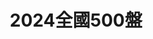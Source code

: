 ---
title: "2024全國500盤"
description: "收錄2024全台500盤，帶你發現台灣精緻美味。"
keywords:
  - 2024
  - 台灣美食
  - 美食精選
  - 500盤
custom_css: "/css/events/500dishes/dishes.css"
type: "500dishes"
layout: "dishes"
datePublished: "2025-06-15"
dateModified: "2025-06-15"

restaurants:
  - name: "晶華軒 Silks House"
    address: "台北市中山區中山北路二段39巷3號3樓"
    google_map: "https://maps.app.goo.gl/RcyyZu9cmmkmzSJH6"
    footinder: "https://footinder.com.tw/%E5%8F%B0%E5%8C%97%E5%B8%82%E4%B8%AD%E5%B1%B1%E5%8D%80/31232/"
    dishes:
      - name: "松茸竹笙燉花膠"
      - name: "生拆泥鯭粥"
      - name: "八寶冬瓜盅"
      - name: "豬腳薑醋"
      - name: "老香港咖哩蟹"
      - name: "蜜汁叉燒"
      - name: "鱈蟹西施泡飯"
      - name: "梅菜松阪肉蒸圓茄"
      - name: "龍蝦馬蹄蒸肉餅"
      - name: "油浸筍殼魚"
      - name: "生拆蟹膏麻婆豆腐"
      - name: "港式麻香蔥油餅"
  - name: "鄒記食舖"
    address: "台北市松山區復興北路313巷43號"
    google_map: "https://maps.app.goo.gl/w7pW6acHTFGeTnE9A"
    footinder: "https://footinder.com.tw/%E5%8F%B0%E5%8C%97%E5%B8%82%E6%9D%BE%E5%B1%B1%E5%8D%80/133658/"
    dishes:
      - name: "花雕黃豆醬燒元蹄"
      - name: "剁椒豬腳"
      - name: "煙燻圓鱈"
      - name: "花椒神仙雞"
      - name: "烏參燴花膠東坡肉"
      - name: "牛奶紅棗銀耳湯"
      - name: "薺菜春捲"
      - name: "麻辣牛舌"
  - name: "Restaurant A"
    address: "台北市大安區忠孝東路三段282號四樓新光三越Diamond Towers 二館4樓"
    google_map: "https://maps.app.goo.gl/crekXAb8UAhz8DxGA"
    footinder: "https://footinder.com.tw/%E5%8F%B0%E5%8C%97%E5%B8%82%E5%A4%A7%E5%AE%89%E5%8D%80/362095/"
    dishes:
      - name: "魚子醬玉米金杯"
      - name: "白的點線面"
      - name: "刺山奶油青花焗白蘆筍"
      - name: "酸模鮭魚"
      - name: "桂花海膽芙蓉盅"
      - name: "奇幻的盎格魯餐桌：英式早餐"
      - name: "白酒松露燴犢牛"
      - name: "皙澈(釋迦/萊姆蘆薈/伏特加)"
      - name: "軟木塞"
  - name: "NOBUO"
    address: "台北市中正區泰安街8號"
    google_map: "https://maps.app.goo.gl/EbNR51k4LpATs9189"
    footinder: "https://footinder.com.tw/%E5%8F%B0%E5%8C%97%E5%B8%82%E4%B8%AD%E6%AD%A3%E5%8D%80/362097/"
    dishes:
      - name: "李氏咖哩"
      - name: "蕎麥鰆魚"
      - name: "帆立貝"
      - name: "南島羊里肌/百合根/血旺"
  - name: "COAST"
    address: "台北市中山區中山北路二段39巷3號B2"
    google_map: "https://maps.app.goo.gl/KxvabBugrVPU1FRw9"
    footinder: "https://footinder.com.tw/%E5%8F%B0%E5%8C%97%E5%B8%82%E4%B8%AD%E5%B1%B1%E5%8D%80/47019/"
    dishes:
      - name: "龍蝦炒飯"
      - name: "泰式奶茶"
      - name: "海鱺/蘋果瓜/岡頌"
      - name: "海膽義大利麵"
  - name: "RAW"
    address: "台北市中山區樂群三路301號"
    google_map: "https://maps.app.goo.gl/hCHcddkjTbQKy2Ly8"
    footinder: "https://footinder.com.tw/%E5%8F%B0%E5%8C%97%E5%B8%82%E4%B8%AD%E5%B1%B1%E5%8D%80/1511/"
    dishes:
      - name: "Memory 1997/經典黑松露鴨肝暖凍"
      - name: "爆漿麻婆豆卷"
      - name: "炙燒軟絲/煙燻魚子醬/藜麥茄泥"
      - name: "漢方：鴨肝麵茶/秋栗/印加果"
  - name: "fumée"
    address: "台北市中山區中山北路二段39巷3號B3"
    google_map: "https://maps.app.goo.gl/7T5J3c4qH8j2msMD6"
    footinder: "https://footinder.com.tw/%E5%8F%B0%E5%8C%97%E5%B8%82%E4%B8%AD%E5%B1%B1%E5%8D%80/362099/"
    dishes:
      - name: "雞屁股"
      - name: "釜飯"
      - name: "雞翅"
      - name: "雞蠔"
      - name: "漬雞肉海苔捲"
  - name: "山海樓"
    address: "台北市中正區仁愛路二段94號"
    google_map: "https://maps.app.goo.gl/JuyfEg4LrBj17Ujz7"
    footinder: "https://footinder.com.tw/%e5%8f%b0%e5%8c%97%e5%b8%82%e4%b8%ad%e6%ad%a3%e5%8d%80/8005/"
    dishes:
      - name: "扁魚春捲"
      - name: "清粥小菜宴"
      - name: "山海珍寶魚"
      - name: "烏魚子炒飯"
      - name: "太平町玫瑰蝦"
  - name: "頤宮中餐廳 Le Palais"
    address: "台北市大同區承德路一段3號17樓"
    google_map: "https://maps.app.goo.gl/rdq5ecBtenHNZU1j7"
    footinder: "https://footinder.com.tw/%e5%8f%b0%e5%8c%97%e5%b8%82%e5%a4%a7%e5%90%8c%e5%8d%80/604/"
    dishes:
      - name: "米皇百合菜苗"
      - name: "紅燒乳鴿"
      - name: "春風得意腸"
      - name: "火焰片皮鴨"
      - name: "福州蔥油餅"
  - name: "Ad astra"
    address: "台北市中山區中山北路二段45巷23號"
    google_map: "https://maps.app.goo.gl/ckoSsMNEWfXxbEwRA"
    footinder: "https://footinder.com.tw/%e5%8f%b0%e5%8c%97%e5%b8%82%e4%b8%ad%e5%b1%b1%e5%8d%80/52852/"
    dishes:
      - name: "玫瑰鴨"
      - name: "海膽鬆餅"
      - name: "釜飯"
  - name: "鼎泰豐"
    address: "台北市大安區信義路二段194號"
    google_map: "https://maps.app.goo.gl/evydjphjCuaRrATS7"
    footinder: "https://footinder.com.tw/%E5%8F%B0%E5%8C%97%E5%B8%82%E5%A4%A7%E5%AE%89%E5%8D%80/31446/"
    dishes:
      - name: "元盅雞麵"
      - name: "松露小籠包"
      - name: "鮮肉粽子"
      - name: "紅油燃麵"
  - name: "海倫鮮土司施家粵菜"
    address: "台北市大安區浦城街9-4號"
    google_map: "https://maps.app.goo.gl/upKYDbHcZoHWYhZU9"
    footinder: "https://footinder.com.tw/%E5%8F%B0%E5%8C%97%E5%B8%82%E5%A4%A7%E5%AE%89%E5%8D%80/362101/"
    dishes:
      - name: "馬友鹹魚蒸肉餅"
      - name: "懷舊陳皮牛肉"
      - name: "砂鍋雲吞雞"
      - name: "水磨芝麻糊"
  - name: "盈科EIKA"
    address: "台北市大同區民樂街58號"
    google_map: "https://maps.app.goo.gl/qvcHzwEWBfE2aWkF6"
    footinder: "https://footinder.com.tw/%E5%8F%B0%E5%8C%97%E5%B8%82%E5%A4%A7%E5%90%8C%E5%8D%80/362105/"
    dishes:
      - name: "烏骨雞粥"
      - name: "脆皮乳鴿潤餅"
      - name: "季節刺身"
      - name: "椀物"
  - name: "TUTTO BELLO"
    address: "台北市中山區雙城街25巷15號1樓"
    google_map: "https://maps.app.goo.gl/qXdwx3EQkqstWGeG9"
    footinder: "https://footinder.com.tw/%E5%8F%B0%E5%8C%97%E5%B8%82%E4%B8%AD%E5%B1%B1%E5%8D%80/31289/"
    dishes:
      - name: "乾煎日本黑鮑"
      - name: "螯蝦義大利麵"
      - name: "松露蘑菇卡布奇諾"
  - name: "JL STUDIO"
    address: "台中市南屯區益豐路四段689號2樓"
    google_map: "https://maps.app.goo.gl/nk9Mg95M5nRLidjAA"
    footinder: "https://footinder.com.tw/%e5%8f%b0%e4%b8%ad%e5%b8%82%e5%8d%97%e5%b1%af%e5%8d%80/411/"
    dishes:
      - name: "透抽 | 咖哩葉 | 參峇"
      - name: "咖哩餃"
      - name: "經典語錄：和牛/開心果/鳳梨/香茅"
      - name: "市場鮮魚 | 竹筍 | 茉莉香米"
  - name: "TIPSY Sparrow"
    address: "台北市信義區松仁路38號遠東百貨鼎泰豐對面"
    google_map: "https://maps.app.goo.gl/zg7UATFJBHzPApa49"
    footinder: "https://footinder.com.tw/%E5%8F%B0%E5%8C%97%E5%B8%82%E4%BF%A1%E7%BE%A9%E5%8D%80/362103/"
    dishes:
      - name: "炸全雞，鴨油薯條，鄉村肉汁"
      - name: "炭烤青甘魚下巴，參巴醬，四季豆"
  - name: "EMBERS"
    address: "台北市大安區仁愛路四段122巷24號"
    google_map: "https://maps.app.goo.gl/BDrqN9jA3JANWghY6"
    footinder: "https://footinder.com.tw/%E5%8F%B0%E5%8C%97%E5%B8%82%E5%A4%A7%E5%AE%89%E5%8D%80/8741/"
    dishes:
      - name: "香鍋飯"
      - name: "ta'nas"
      - name: "麭薯薯"
      - name: "SEAESE CAKE"
  - name: "三六食府"
    address: "台北市大安區師大路92巷13號"
    google_map: "https://maps.app.goo.gl/ugsFgGTdWaN53mbb8"
    footinder: "https://footinder.com.tw/%E5%8F%B0%E5%8C%97%E5%B8%82%E5%A4%A7%E5%AE%89%E5%8D%80/7857/"
    dishes:
      - name: "花膠火瞳砂鍋燉土雞"
      - name: "芝麻脆鱔"
      - name: "香酥芋泥鴨"
  - name: "牡丹．極上 天ぷら"
    address: "台北市大安區四維路52巷17號"
    google_map: "https://maps.app.goo.gl/oDQU8Z7ek8MxHWhE7"
    footinder: "https://footinder.com.tw/%E5%8F%B0%E5%8C%97%E5%B8%82%E5%A4%A7%E5%AE%89%E5%8D%80/105329/"
    dishes:
      - name: "魚翅Tempura"
      - name: "頂級本枯節/兵庫牡蠣椀盛"
      - name: "《牡丹食事》海老 海鮮針天丼"
      - name: "紫蘇包海膽"
  - name: "牛肆"
    address: "台北市中山區吉林路422號"
    google_map: "https://maps.app.goo.gl/NuEGDtwpxNo7xeqr8"
    footinder: "https://footinder.com.tw/%e5%8f%b0%e5%8c%97%e5%b8%82%e4%b8%ad%e5%b1%b1%e5%8d%80/47043/"
    dishes:
      - name: "上選溫體牛肉"
      - name: "牛肉爐"
      - name: "雜炊"
  - name: "金蓬萊遵古台菜"
    address: "台北市士林區天母東路101號"
    google_map: "https://maps.app.goo.gl/ufhpfWnX9qeaUw9PA"
    footinder: "https://footinder.com.tw/%e5%8f%b0%e5%8c%97%e5%b8%82%e5%a3%ab%e6%9e%97%e5%8d%80/7910/"
    dishes:
      - name: "蔥燒煨蔘海膽麵"
      - name: "蓬萊排骨酥"
  - name: "秀蘭小館"
    address: "台北市大安區信義路二段198巷5-5號"
    google_map: "https://maps.app.goo.gl/gnNZDUWcKoG3pRCt6"
    footinder: "https://footinder.com.tw/%e5%8f%b0%e5%8c%97%e5%b8%82%e5%a4%a7%e5%ae%89%e5%8d%80/35536/"
    dishes:
      - name: "文武筍雞湯"
      - name: "白菜獅子頭"
      - name: "葱㸆鯽魚"
  - name: "Adachi足立壽司"
    address: "台北市信義區莊敬路239巷12號"
    google_map: "https://maps.app.goo.gl/5zp3MoMsGV7c77Rp8"
    footinder: "https://footinder.com.tw/%E5%8F%B0%E5%8C%97%E5%B8%82%E4%BF%A1%E7%BE%A9%E5%8D%80/110724/"
    dishes:
      - name: "碳烤鰻魚"
      - name: "竹筴魚壽司"
      - name: "鮟鱇魚肝"
  - name: "Ashin阿鑫小料理"
    address: "台北市松山區民權東路三段160巷19弄36號"
    google_map: "https://maps.app.goo.gl/WATLuFo1jufKWuCD8"
    footinder: "https://footinder.com.tw/%e5%8f%b0%e5%8c%97%e5%b8%82%e6%9d%be%e5%b1%b1%e5%8d%80/168883/"
    dishes:
      - name: "鰻魚飯"
      - name: "上野雞肝"
      - name: "水果玉米"
  - name: "La Vie by Thomas Bühner"
    address: "台北市中山區樂群三路200號1樓"
    google_map: "https://maps.app.goo.gl/geFrEGcUpknygmzYA"
    footinder: "https://footinder.com.tw/%E5%8F%B0%E5%8C%97%E5%B8%82%E4%B8%AD%E5%B1%B1%E5%8D%80/176129/"
    dishes:
      - name: "熟成鴨 覆盆子 長胡椒"
      - name: "馬賽魚湯 干貝 海膽"
      - name: "乳酪鹹泡芙"
  - name: "Curious Table(永久歇業)"
    address: "台北市中山北路二段39巷3號Regent Galleria B2"
    google_map: "https://maps.app.goo.gl/UazsyfRFHP5nEYkf8"
    footinder: "https://footinder.com.tw/%e5%8f%b0%e5%8c%97%e5%b8%82%e4%b8%ad%e5%b1%b1%e5%8d%80/52556/"
    dishes:
      - name: "阿拉伯的勞倫斯"
      - name: "威靈頓"
      - name: "月球旅行記"
  - name: "Solo Pasta"
    address: "台北市大安區安和路一段29-1號"
    google_map: "https://maps.app.goo.gl/76gNRKNC3L82JdFt6"
    footinder: "https://footinder.com.tw/%E5%8F%B0%E5%8C%97%E5%B8%82/8766/"
    dishes:
      - name: "後花園義大利麵"
      - name: "西班牙鐵鍋海鮮飯"
  - name: "富錦樹台菜香檳"
    address: "台北市松山區敦化北路199巷17號1樓"
    google_map: "https://maps.app.goo.gl/M4DZnfyXXNdF1UTY9"
    footinder: "https://footinder.com.tw/%E5%8F%B0%E5%8C%97%E5%B8%82%E6%9D%BE%E5%B1%B1%E5%8D%80/251/"
    dishes:
      - name: "油淋蟹黃麻婆豆腐"
      - name: "剝皮辣椒滑蛋"
  - name: "華西街台南擔仔麵海鮮餐廳"
    address: "台北市萬華區青山里華西街31-1號"
    google_map: "https://maps.app.goo.gl/hLaN5dbM56hzFV36A"
    footinder: "https://footinder.com.tw/%E5%8F%B0%E5%8C%97%E5%B8%82%E8%90%AC%E8%8F%AF%E5%8D%80/5587/"
    dishes:
      - name: "清蒸紅魚"
      - name: "香酥鮮蝦卷"
      - name: "法式焗明蝦"
  - name: "貓下去敦北俱樂部"
    address: "台北市松山區敦化北路218號"
    google_map: "https://maps.app.goo.gl/PWqVCnArLbKX7ofm8"
    footinder: "https://footinder.com.tw/%E5%8F%B0%E5%8C%97%E5%B8%82%E6%9D%BE%E5%B1%B1%E5%8D%80/8611/"
    dishes:
      - name: "鹹水雞沙拉"
      - name: "紅燒牛筋乾拌麵"
      - name: "冠軍薯條"
  - name: "明福台菜"
    address: "台北市中山區中山北路二段137巷18-1號"
    google_map: "https://maps.app.goo.gl/QyMYUT9nqXdwE6KH8"
    footinder: "https://footinder.com.tw/%E5%8F%B0%E5%8C%97%E5%B8%82%E4%B8%AD%E5%B1%B1%E5%8D%80/31277/"
    dishes:
      - name: "清燉牛肉羹"
      - name: "粉嫩豬肝"
  - name: "朧粵"
    address: "台北市中山區樂群三路303號2樓"
    google_map: "https://maps.app.goo.gl/HhMpAuqEXUrsDkqz9"
    footinder: "https://footinder.com.tw/%E5%8F%B0%E5%8C%97%E5%B8%82%E4%B8%AD%E5%B1%B1%E5%8D%80/8935/"
    dishes:
      - name: "清湯燉象拔蚌"
      - name: "冰燒三層肉"
      - name: "蒜香生爆芥蘭"    
  - name: "天香樓"
    address: "台北市中山區民權東路二段41號B1"
    google_map: "https://maps.app.goo.gl/7s39NQC9oKE45Dij8"
    footinder: "https://footinder.com.tw/%E5%8F%B0%E5%8C%97%E5%B8%82%E4%B8%AD%E5%B1%B1%E5%8D%80/13051/"
    dishes:
      - name: "龍井蝦仁"
      - name: "天香東坡佐三御品"    
  - name: "驥園川菜餐廳"
    address: "台北市大安區敦化南路1段324號B1"
    google_map: "https://maps.app.goo.gl/wGUGyETnmYnEWYwd8"
    footinder: "https://footinder.com.tw/%E5%8F%B0%E5%8C%97%E5%B8%82%E5%A4%A7%E5%AE%89%E5%8D%80/32970/"
    dishes:
      - name: "砂鍋土雞湯"
  - name: "橘色涮涮屋"
    address: "台北市大安區大安路一段135號B1"
    google_map: "https://maps.app.goo.gl/fQq38hBWrPXavLth8"
    footinder: "https://footinder.com.tw/%E5%8F%B0%E5%8C%97%E5%B8%82%E5%A4%A7%E5%AE%89%E5%8D%80/32704/"
    dishes:
      - name: "芝麻拌麵"
      - name: "烏骨雞"
      - name: "雜炊"
  - name: "上膳若川"
    address: "台北市大安區濟南路三段59-1號一樓"
    google_map: "https://maps.app.goo.gl/QKQV1qp7MF8g6HjP7"
    footinder: "https://footinder.com.tw/%E5%8F%B0%E5%8C%97%E5%B8%82%E5%A4%A7%E5%AE%89%E5%8D%80/133637/"
    dishes:
      - name: "鹽焗雞"
      - name: "黃金皮蛋"
      - name: "藤香酸湯肥牛魚"
  - name: "葉公館滬菜"
    address: "台北市大安區安和路二段118號"
    google_map: "https://maps.app.goo.gl/ZJNXD8mSoFZAZGEu5"
    footinder: "https://footinder.com.tw/%E5%8F%B0%E5%8C%97%E5%B8%82%E5%A4%A7%E5%AE%89%E5%8D%80/36433/"
    dishes:
      - name: "葉公館蟹粉豆腐"
      - name: "上海紅燒肉"
  - name: "元味料理"
    address: "台北市大同區華陰街227巷2號"
    google_map: "https://maps.app.goo.gl/A8eoDHveYgshKE717"
    footinder: "https://footinder.com.tw/%E5%8F%B0%E5%8C%97%E5%B8%82%E5%A4%A7%E5%90%8C%E5%8D%80/7646/"
    dishes:
      - name: "古早味麻油雞"
      - name: "番茄炒飯"
      - name: "元味炒飯"
  - name: "貳零捌公館"
    address: "台北市信義區松仁路208號"
    google_map: "https://maps.app.goo.gl/dFBBggwnh3FKzPFQ9"
    footinder: "https://footinder.com.tw/%e5%8f%b0%e5%8c%97%e5%b8%82%e4%bf%a1%e7%be%a9%e5%8d%80/362114/"
    dishes:
      - name: "仙鶴神針"
      - name: "極品圍村盆菜"
      - name: "脆皮黑棕鵝"
  - name: "earnestos"
    address: "台北市大安區瑞安街208巷5號"
    google_map: "https://maps.app.goo.gl/BycsdSrifbumZoEr7"
    footinder: "https://footinder.com.tw/%e5%8f%b0%e5%8c%97%e5%b8%82%e5%a4%a7%e5%ae%89%e5%8d%80/362116/"
    dishes:
      - name: "經典娘惹糕"
      - name: "富山灣螢烏賊"
      - name: "草仔粿/巴拉醬"
  - name: "inari Izakaya 現代居酒屋"
    address: "台北市信義區松壽路9號6樓"
    google_map: "https://maps.app.goo.gl/oRYhNgGCZ7LDFCCh9"
    footinder: "https://footinder.com.tw/%e5%8f%b0%e5%8c%97%e5%b8%82%e4%bf%a1%e7%be%a9%e5%8d%80/362118/"
    dishes:
      - name: "海膽烏龍麵"
      - name: "油封鱒魚茶泡飯"
      - name: "烏魚子蕎麥麵"
  - name: "T+T"
    address: "台北市松山區敦化北路165巷11號"
    google_map: "https://maps.app.goo.gl/6oB55JhYPXfsXX7a6"
    footinder: "https://footinder.com.tw/%E5%8F%B0%E5%8C%97%E5%B8%82%E6%9D%BE%E5%B1%B1%E5%8D%80/8794/"
    dishes:
      - name: "生蠔 | 麵線 | 蒜泥"
      - name: "松露 | 鴨腿 | 車輪餅"
  - name: "Wild Donkey 野驢小餐館"
    address: "台北市大安區忠孝東路四段216巷33弄5號"
    google_map: "https://maps.app.goo.gl/x6RT7re7sQajWu8R9"
    footinder: "https://footinder.com.tw/%E5%8F%B0%E5%8C%97%E5%B8%82%E5%A4%A7%E5%AE%89%E5%8D%80/13159/"
    dishes:
      - name: "野生龍蝦雨櫻桃番茄起司疙瘩"
      - name: "伏特加番茄奶油水管麵與章魚"
      - name: "蒸海蛤與透抽和黃瓜濃湯"
  - name: "台北寒舍艾美 寒舍食譜"
    address: "台北市信義區松仁路38號2樓"
    google_map: "https://maps.app.goo.gl/JQBae3swo4nkLsJU6"
    footinder: "https://footinder.com.tw/%E5%8F%B0%E5%8C%97%E5%B8%82%E4%BF%A1%E7%BE%A9%E5%8D%80/138/"
    dishes:
      - name: "花膠雞粥"
      - name: "脆皮先知鴨"
  - name: "伍佰雞屋"
    address: "台北市大安區仁愛路四段375號"
    google_map: "https://maps.app.goo.gl/KigYvnjoMCcbheRZ6"
    footinder: "https://footinder.com.tw/%E5%8F%B0%E5%8C%97%E5%B8%82%E5%A4%A7%E5%AE%89%E5%8D%80/33217/"
    dishes:
      - name: "白切雞"
      - name: "白切雞、松阪肉雙拼"
  - name: "雅閣"
    address: "台北市松山區敦化北路158號"
    google_map: "https://maps.app.goo.gl/jjqFTTTLoUfN5Ubi7"
    footinder: "https://footinder.com.tw/%E5%8F%B0%E5%8C%97%E5%B8%82%E6%9D%BE%E5%B1%B1%E5%8D%80/13143/"
    dishes:
      - name: "金魚帶子餃、黑松露蟹肉蘿蔔絲酥、鮑魚鹹水餃"
      - name: "澎湖龍蝦鼓汁蒸"
  - name: "斑泊餐廳"
    address: "台北市中山區樂群二路265巷38號"
    google_map: "https://maps.app.goo.gl/PS7J6uornGR3usmz8"
    footinder: "https://footinder.com.tw/%E5%8F%B0%E5%8C%97%E5%B8%82%E4%B8%AD%E5%B1%B1%E5%8D%80/43675/"
    dishes:
      - name: "聚"
      - name: "鵝肝慕斯"
  - name: "捌伍添第85TD"
    address: "台北市信義區信義路五段7號85樓"
    google_map: "https://maps.app.goo.gl/rkmGsuzE6usX3XzE8"
    footinder: "https://footinder.com.tw/%E5%8F%B0%E5%8C%97%E5%B8%82%E4%BF%A1%E7%BE%A9%E5%8D%80/9091/"
    dishes:
      - name: "海膽脆戈渣"
      - name: "雞油蔥香紅海斑柳"
  - name: "好嶼 HOSU"
    address: "台北市大安區仁愛路四段300巷20弄17號"
    google_map: "https://maps.app.goo.gl/5E3eQedNQyxSg3g26"
    footinder: "https://footinder.com.tw/%E5%8F%B0%E5%8C%97%E5%B8%82%E5%A4%A7%E5%AE%89%E5%8D%80/176070/"
    dishes:
      - name: "馬祖蠔/紅甜椒/稻草"
      - name: "雲林鵝/黑蒜/雲吞"
  - name: "雞家莊本店"
    address: "台北市中山區長春路55號"
    google_map: "https://maps.app.goo.gl/xpVTT7kSXZ6U8cKF9"
    footinder: "https://footinder.com.tw/%e5%8f%b0%e5%8c%97%e5%b8%82%e4%b8%ad%e5%b1%b1%e5%8d%80/31241/"
    dishes:
      - name: "三杯雞"
      - name: "三味雞"    
  - name: "元紀．台灣菜"
    address: "台中市西屯區安和東路5號"
    google_map: "https://maps.app.goo.gl/KoXqNq9PGGYY3sLG7"
    footinder: "https://footinder.com.tw/%e5%8f%b0%e4%b8%ad%e5%b8%82%e8%a5%bf%e5%b1%af%e5%8d%80/362120/"
    dishes:
      - name: "西瓜綿虱目魚湯"
      - name: "北港麻油薑羊腩"
  - name: "昭和食堂"
    address: "台北市大安區仁愛路四段48巷30號"
    google_map: "https://maps.app.goo.gl/vi4FdkonRW972EgD7"
    footinder: "https://footinder.com.tw/%E5%8F%B0%E5%8C%97%E5%B8%82%E5%A4%A7%E5%AE%89%E5%8D%80/36311/"
    dishes:
      - name: "玉子燒搭蒲燒鰻魚"
      - name: "臭豆腐煎餃"
  - name: "九記港式海鮮餐廳"
    address: "台北市中山區長春路104號"
    google_map: "https://maps.app.goo.gl/Q3TNGyHd9GHkPA2D9"
    footinder: "https://footinder.com.tw/%E5%8F%B0%E5%8C%97%E5%B8%82%E4%B8%AD%E5%B1%B1%E5%8D%80/8269/"
    dishes:
      - name: "冬瓜盅"
      - name: "鼓椒炒生腸"
  - name: "Birdy Yakitori 燒鳥狂想曲"
    address: "台北市中山區樂群三路303號2F"
    google_map: "https://maps.app.goo.gl/5zSFtDbZ6PPX2Rzz8"
    footinder: "https://footinder.com.tw/%E5%8F%B0%E5%8C%97%E5%B8%82%E4%B8%AD%E5%B1%B1%E5%8D%80/42538/"
    dishes:
      - name: "鹽烤阿基里斯腱"
      - name: "醬煮雞肝/紅酒李子醬/花生焦糖醬/杏仁果"     
  - name: "明壽司"
    address: "台北市中山區雙城街25巷6之3號"
    google_map: "https://maps.app.goo.gl/xXqyu7pzHrktN7xK8"
    footinder: "https://footinder.com.tw/%E5%8F%B0%E5%8C%97%E5%B8%82%E4%B8%AD%E5%B1%B1%E5%8D%80/31291/"
    dishes:
      - name: "蒲燒鰻魚手卷"
      - name: "明蝦"     
  - name: "渡邊日本料理"
    address: "台北市大安區忠孝東路四段216巷27弄10號"
    google_map: "https://maps.app.goo.gl/er8KxSwXRWaEA2Hn8"
    footinder: "https://footinder.com.tw/%e5%8f%b0%e5%8c%97%e5%b8%82%e5%a4%a7%e5%ae%89%e5%8d%80/105052/"
    dishes:
      - name: "炸和牛菲力味噌三明治"
      - name: "烤白鰻"     
  - name: "台北萬豪酒店 宴客樓中餐廳"
    address: "台北市中山區樂群二路199號三樓"
    google_map: "https://maps.app.goo.gl/GM3cgbjFbHit65bH6"
    footinder: "https://footinder.com.tw/%e5%8f%b0%e5%8c%97%e5%b8%82%e4%b8%ad%e5%b1%b1%e5%8d%80/8805/"
    dishes:
      - name: "鮑魚福州炒飯"
      - name: "椒麻松花皮蛋麵"     
  - name: "涼州游嚴行 D-Place"
    address: "台北市大同區涼州街72巷2-1號"
    google_map: "https://maps.app.goo.gl/8J64RLNgD47S4YN1A"
    footinder: "https://footinder.com.tw/%e5%8f%b0%e5%8c%97%e5%b8%82/34877/"
    dishes:
      - name: "白蘆筍凍/糟滷鮑魚與豬肚/白蘆筍慕絲/甜豆仁與花椒青蔥油"
      - name: "炭烤肝醬鮑魚"
  - name: "吉甘槑喆"
    address: "台北市中山區中山北路二段11巷7-2號"
    google_map: "https://maps.app.goo.gl/cG5nNamC7RM6K5oR9"
    footinder: "https://footinder.com.tw/%e5%8f%b0%e5%8c%97%e5%b8%82%e4%b8%ad%e5%b1%b1%e5%8d%80/362122/"
    dishes:
      - name: "慢燉雞湯蘿蔔"
      - name: "煎烤現流小卷/煙燻香草醬汁/優格茄子泥"
  - name: "吉兆割烹壽司KITCHO"
    address: "台北市大安區忠孝東路四段181巷48號1樓"
    google_map: "https://maps.app.goo.gl/iVWj6Zt7emCz7MmbA"
    footinder: "https://footinder.com.tw/%e5%8f%b0%e5%8c%97%e5%b8%82%e5%a4%a7%e5%ae%89%e5%8d%80/36465/"
    dishes:
      - name: "烤鰻魚"
      - name: "松露白子蒸蛋"
  - name: "欣葉台菜創始店"
    address: "台北市中山區雙城街34之1號"
    google_map: "https://maps.app.goo.gl/bBtfQV3DJY1DwtBh9"
    footinder: "https://footinder.com.tw/%E5%8F%B0%E5%8C%97%E5%B8%82%E4%B8%AD%E5%B1%B1%E5%8D%80/7773/"
    dishes:
      - name: "手工菜丸湯"
      - name: "麻油腰花"
  - name: "小小樹食"
    address: "台北市大安區大安路一段116巷17號"
    google_map: "https://maps.app.goo.gl/MKCwZjMry6STeR6g9"
    footinder: "https://footinder.com.tw/%E5%8F%B0%E5%8C%97%E5%B8%82%E5%A4%A7%E5%AE%89%E5%8D%80/47870/"
    dishes:
      - name: "小樹酪梨蔬菜佛陀碗"
      - name: "紅油皮蛋豆腐餃"
  - name: "喜相逢麵館"
    address: "台北市內湖區東湖路106巷7弄3號"
    google_map: "https://maps.app.goo.gl/kMmuPQzaZQ31yoKL9"
    footinder: "https://footinder.com.tw/%E5%8F%B0%E5%8C%97%E5%B8%82%E5%85%A7%E6%B9%96%E5%8D%80/9863/"
    dishes:
      - name: "魚汁滑蛋"
  - name: "鮨二七"
    address: "台北市大安區安和路二段167號1樓"
    google_map: "https://maps.app.goo.gl/emYgipnArUuaBcxs6"
    footinder: "https://footinder.com.tw/%e5%8f%b0%e5%8c%97%e5%b8%82%e5%a4%a7%e5%ae%89%e5%8d%80/36432/"
    dishes:
      - name: "北京鰻魚手卷"
      - name: "金目鯛"
  - name: "成海壽司 narumi sushi"
    address: "台北市大安區仁愛路四段300巷29號1樓"
    google_map: "https://maps.app.goo.gl/s4qWkS9F7jwi4RDS6"
    footinder: "https://footinder.com.tw/%E5%8F%B0%E5%8C%97%E5%B8%82%E5%A4%A7%E5%AE%89%E5%8D%80/110871/"
    dishes:
      - name: "台式炒米粉"
      - name: "烏魚子"    
  - name: "雙月食品社"
    address: "台北市大安區和平東路二段52號"
    google_map: "https://maps.app.goo.gl/FoNMYhmEUsdqbtLZ8"
    footinder: "https://footinder.com.tw/%E5%8F%B0%E5%8C%97%E5%B8%82%E5%A4%A7%E5%AE%89%E5%8D%80/32035/"
    dishes:
      - name: "蛤蝌燉雞湯"
      - name: "阿甘剝皮辣椒燉雞腿湯"
  - name: "十里。尋"
    address: "台北市松山區富錦街446號"
    google_map: "https://maps.app.goo.gl/P5eUtNFEzrtMbA5s5"
    footinder: "https://footinder.com.tw/%E5%8F%B0%E5%8C%97%E5%B8%82%E6%9D%BE%E5%B1%B1%E5%8D%80/362124/"
    dishes:
      - name: "南非26頭吉品鮑"
  - name: "酉志"
    address: "台北市大安區愛國東路99號1樓"
    google_map: "https://maps.app.goo.gl/L8MQgVdEp4ruNQPBA"
    footinder: "https://footinder.com.tw/%e5%8f%b0%e5%8c%97%e5%b8%82%e5%a4%a7%e5%ae%89%e5%8d%80/52921/"
    dishes:
      - name: "剝皮辣椒炸雞翅"
      - name: "雞肉串沾生蛋"
  - name: "彧割烹"
    address: "台北市松山區三民路9-1號"
    google_map: "https://maps.app.goo.gl/g3MNvNsAnwYXJKbd8"
    footinder: "https://footinder.com.tw/%E5%8F%B0%E5%8C%97%E5%B8%82%E6%9D%BE%E5%B1%B1%E5%8D%80/9076/"
    dishes:
      - name: "鰻魚釜飯"
  - name: "鮨香"
    address: "台北市中山區林森北路485巷10號1樓"
    google_map: "https://maps.app.goo.gl/5s3ya9spiKFv6E799"
    footinder: "https://footinder.com.tw/%E5%8F%B0%E5%8C%97%E5%B8%82%E4%B8%AD%E5%B1%B1%E5%8D%80/362126/"
    dishes:
      - name: "海苔鰻魚"
      - name: "龍蝦蛋汁"
  - name: "鮨天本 Amamoto"
    address: "台北市大安區仁愛路四段371號"
    google_map: "https://maps.app.goo.gl/hk5D1Ek4gYKsFXt67"
    footinder: "https://footinder.com.tw/%E5%8F%B0%E5%8C%97%E5%B8%82%E5%A4%A7%E5%AE%89%E5%8D%80/105061/"
    dishes:
      - name: "鮟鱇魚肝最中餅"
  - name: "飛花落院"
    address: "台中市新社區中興嶺街一段111號"
    google_map: "https://maps.app.goo.gl/ewBeFDS5eq3NURGv7"
    footinder: "https://footinder.com.tw/%e5%8f%b0%e4%b8%ad%e5%b8%82%e6%96%b0%e7%a4%be%e5%8d%80/410/"
    dishes:
      - name: "青柚甜蝦燉大根"
      - name: "淺草甘露車海老"
  - name: "鳥苑"
    address: "台中市西區忠明南路48號"
    google_map: "https://maps.app.goo.gl/T26d6GK26xq3qJNE6"
    footinder: "https://footinder.com.tw/%E5%8F%B0%E4%B8%AD%E5%B8%82/131433/"
    dishes:
      - name: "鳳翅鑲干貝麻辣醤"
      - name: "柚香雞肉丸"
  - name: "霧都老火鍋"
    address: "台中市南屯區大墩路28號"
    google_map: "https://maps.app.goo.gl/cuBjpuCZFe5u6BJC9"
    footinder: "https://footinder.com.tw/%E5%8F%B0%E4%B8%AD%E5%B8%82%E5%8D%97%E5%B1%AF%E5%8D%80/103129/"
    dishes:
      - name: "麻辣火鍋"
  - name: "海天下海產餐廳"
    address: "高雄市新興區林森二路188號"
    google_map: "https://maps.app.goo.gl/ULanB9xjikcwfoj17"
    footinder: "https://footinder.com.tw/%E9%AB%98%E9%9B%84%E5%B8%82%E6%96%B0%E8%88%88%E5%8D%80/11708/"
    dishes:
      - name: "炒野生紫菜"
      - name: "海膽山藥"
  - name: "遺忘的故鄉月廬食堂"
    address: "花蓮縣鳳林鎮鳳鳴一路71號"
    google_map: "https://maps.app.goo.gl/3m8QfCK9weCCvXSq6"
    footinder: "https://footinder.com.tw/%E8%8A%B1%E8%93%AE%E7%B8%A3%E9%B3%B3%E6%9E%97%E9%8E%AE/14171/"
    dishes:
      - name: "梅子烤雞"
  - name: "de nuit"
    address: "台北市大安區信義路四段175號"
    google_map: "https://maps.app.goo.gl/Ya54yVc8JkWpqMnJ8"
    footinder: "https://footinder.com.tw/%E5%8F%B0%E5%8C%97%E5%B8%82%E5%A4%A7%E5%AE%89%E5%8D%80/153101/"
    dishes:
      - name: "市場鮮魚丨魚子醬丨淡菜"
      - name: "市場鮮魚丨海苔丨山椒"
  - name: "Divino TAipei"
    address: "台北市大安區安和路二段71巷15號"
    google_map: "https://maps.app.goo.gl/CLmouZAxttfTHeXbA"
    footinder: "https://footinder.com.tw/%E5%8F%B0%E5%8C%97%E5%B8%82%E5%A4%A7%E5%AE%89%E5%8D%80/47916/"
    dishes:
      - name: "Carbonara"
      - name: "帶骨小羔羊排"
  - name: "gubami Social"
    address: "台北市信義區松壽路9號6樓"
    google_map: "https://maps.app.goo.gl/8vemw5RiefZa2FjX9"
    footinder: "https://footinder.com.tw/%E5%8F%B0%E5%8C%97%E5%B8%82%E4%BF%A1%E7%BE%A9%E5%8D%80/168891/"
    dishes:
      - name: "烏梅慢慢烤豬肋排"
      - name: "酥燒鰻"
  - name: "Impromptu by Paul Lee"
    address: "台北市中山區中山北路二段39巷3號B1"
    google_map: "https://maps.app.goo.gl/KzbjU6DDMxacNCKE6"
    footinder: "https://footinder.com.tw/%E5%8F%B0%E5%8C%97%E5%B8%82%E4%B8%AD%E5%B1%B1%E5%8D%80/46994/"
    dishes:
      - name: "龍蝦拌麵"
      - name: "烤胭脂蝦"
  - name: "M&CO"
    address: "台北市松山區民生東路三段127巷6號1樓"
    google_map: "https://maps.app.goo.gl/K5ZbXAtKZQ1MWPVu5"
    footinder: "https://footinder.com.tw/%E5%8F%B0%E5%8C%97%E5%B8%82%E6%9D%BE%E5%B1%B1%E5%8D%80/47863/"
    dishes:
      - name: "神隱咖哩"
      - name: "Chawnmushi with ice cream茶碗蒸"
  - name: "Marc L³"
    address: "高雄市前金區仁義街231號"
    google_map: "https://maps.app.goo.gl/cUKQNxUizNdCKf3i7"
    footinder: "https://footinder.com.tw/%E9%AB%98%E9%9B%84%E5%B8%82%E5%89%8D%E9%87%91%E5%8D%80/155022/"
    dishes:
      - name: "土魠/紅椒/蛤蜊"
      - name: "白鯷魚麵包"
  - name: "nabo ulv"
    address: "台北市大安區敦化南路一段160巷18號"
    google_map: "https://maps.app.goo.gl/PrDH2vAcV7WitEFC8"
    footinder: "https://footinder.com.tw/%E5%8F%B0%E5%8C%97%E5%B8%82%E5%A4%A7%E5%AE%89%E5%8D%80/362128/"
    dishes:
      - name: "烤鴨，煙燻麵疙瘩，西梅李醬"
      - name: "蒜頭辣椒麵"
  - name: "Ochre Grill & Bar"
    address: "台北市大安區光復南路240巷3號"
    google_map: "https://maps.app.goo.gl/jCxxXwJ72Mu9d7it5"
    footinder: "https://footinder.com.tw/%E5%8F%B0%E5%8C%97%E5%B8%82%E5%A4%A7%E5%AE%89%E5%8D%80/362130/"
    dishes:
      - name: "炭烤小卷"
  - name: "RÒU X James Sharman"
    address: "台北市樂群二路199號10萬豪酒店中城廣場一樓"
    google_map: "https://maps.app.goo.gl/5Nqrz56ujoCWYFi98"
    footinder: "https://footinder.com.tw/%E5%8F%B0%E5%8C%97%E5%B8%82%E4%B8%AD%E5%B1%B1%E5%8D%80/362132/"
    dishes:
      - name: "布拉塔起司沙拉"
      - name: "麥年比目魚排"
  - name: "Ukai-tei Kaohsiung"
    address: "高雄市前鎮區中山二路199號3樓"
    google_map: "https://maps.app.goo.gl/aptTf3VLPcRXgtbz8"
    footinder: "https://footinder.com.tw/%E9%AB%98%E9%9B%84%E5%B8%82%E5%89%8D%E9%8E%AE%E5%8D%80/168893/"
    dishes:
      - name: "昆布鹽焗鮑魚"
      - name: "鹽蒸白蘆筍"  
  - name: "夜上海 Ye Shanghai (Taipei)"
    address: "台北市信義區松高路19號新光三越5樓"
    google_map: "https://maps.app.goo.gl/WiR37A5CQ3nNWNgt7"
    footinder: "https://footinder.com.tw/%E5%8F%B0%E5%8C%97%E5%B8%82%E4%BF%A1%E7%BE%A9%E5%8D%80/148550/"
    dishes:
      - name: "蟹粉釀蟹蓋"
      - name: "椒鹽小黃魚"
  - name: "大來小館"
    address: "台北市大安區金華街140號"
    google_map: "https://maps.app.goo.gl/bgkLoHrRyBe6NisS9"
    footinder: "https://footinder.com.tw/%E5%8F%B0%E5%8C%97%E5%B8%82%E5%A4%A7%E5%AE%89%E5%8D%80/8012/"
    dishes:
      - name: "龍蝦燴麵"
      - name: "炸雞捲"
  - name: "六品小館"
    address: "台北市大安區金華街199巷3弄8號"
    google_map: "https://maps.app.goo.gl/WChRWo3rotLX7B2U7"
    footinder: "https://footinder.com.tw/%E5%8F%B0%E5%8C%97%E5%B8%82%E5%A4%A7%E5%AE%89%E5%8D%80/31435/"
    dishes:
      - name: "快炒豆干肉絲"
  - name: "三元花園韓式餐廳"
    address: "台北市內湖區瑞光路188巷43號1F"
    google_map: "https://maps.app.goo.gl/hx9pNixaaB1s69sk9"
    footinder: "https://footinder.com.tw/%E5%8F%B0%E5%8C%97%E5%B8%82%E5%85%A7%E6%B9%96%E5%8D%80/9161/"
    dishes:
      - name: "招牌牛小排"
      - name: "三元甜辣炸雞"
  - name: "台北晶華蘭亭"
    address: "台北市中山區中山北路二段39巷3號"
    google_map: "https://maps.app.goo.gl/48jZuEnSb5hXnG729"
    footinder: "https://footinder.com.tw/%E5%8F%B0%E5%8C%97%E5%B8%82%E4%B8%AD%E5%B1%B1%E5%8D%80/52645/"
    dishes:
      - name: "四季豆捲餅"
      - name: "東坡肉"
  - name: "北投奇岩一號"
    address: "台北市北投區奇岩路1號"
    google_map: "https://maps.app.goo.gl/4ysUPW9c1XVuevog8"
    footinder: "https://footinder.com.tw/%E5%8F%B0%E5%8C%97%E5%B8%82%E5%8C%97%E6%8A%95%E5%8D%80/7325/"
    dishes:
      - name: "豌豆花膠肚條湯"
  - name: "八和和牛燒肉專門店"
    address: "台北市大安區安和路一段102巷4號"
    google_map: "https://maps.app.goo.gl/hkbwgDRRRLpeSdDX8"
    footinder: "https://footinder.com.tw/%E5%8F%B0%E5%8C%97%E5%B8%82%E5%A4%A7%E5%AE%89%E5%8D%80/47908/"
    dishes:
      - name: "法式吐司"
  - name: "杯底香(永久歇業)"
    address: "台北市大同區西寧北路90之1號2樓"
    google_map: "https://maps.app.goo.gl/rtAcjz7TomKxxhUf8"
    footinder: ""
    dishes:
      - name: "花椒花雕蟹"
  - name: "爸爸Kevin美食BBQ"
    address: "台北市松山區南京東路三段303巷8弄5號"
    google_map: "https://maps.app.goo.gl/SQfDLAPR3Qjot1xM6"
    footinder: "https://footinder.com.tw/%e5%8f%b0%e5%8c%97%e5%b8%82%e6%9d%be%e5%b1%b1%e5%8d%80/31849/"
    dishes:
      - name: "牛前胸肉"
 
  - name: "貝菈小屋"
    address: "台北市大安區辛亥路二段159號"
    google_map: "https://maps.app.goo.gl/h4n1xXYRsJo2BC5v5"
    footinder: "https://footinder.com.tw/%E5%8F%B0%E5%8C%97%E5%B8%82%E5%A4%A7%E5%AE%89%E5%8D%80/32328/"
    dishes:
      - name: "青醬海鮮義大利麵"
  - name: "本家BORNGA韓式燒肉"
    address: "台北市大安區市民大道四段102號"
    google_map: "https://maps.app.goo.gl/5MVLgBx3hB435PY27"
    footinder: "https://footinder.com.tw/%E5%8F%B0%E5%8C%97%E5%B8%82%E5%A4%A7%E5%AE%89%E5%8D%80/362134/"
    dishes:
      - name: "牛肉年糕末餅"
  - name: "彭園"
    address: "台北市中山區林森北路380號2F"
    google_map: "https://maps.app.goo.gl/ALFGjEpnxhH3mtKf7"
    footinder: "https://footinder.com.tw/%E5%8F%B0%E5%8C%97%E5%B8%82%E4%B8%AD%E5%B1%B1%E5%8D%80/31250/"
    dishes:
      - name: "譚府黃金酸菜魚"
  - name: "茂園餐廳"
    address: "台北市中山區長安東路二段185號"
    google_map: "https://maps.app.goo.gl/GoACVTevY2bM3yVF8"
    footinder: "https://footinder.com.tw/%E5%8F%B0%E5%8C%97%E5%B8%82%E4%B8%AD%E5%B1%B1%E5%8D%80/267/"
    dishes:
      - name: "白斬雞"
  - name: "湄河泰國料理"
    address: "台北市大安區延吉街157-3號"
    google_map: "https://maps.app.goo.gl/pkiRsKHubQYLMPXt9"
    footinder: "https://footinder.com.tw/%E5%8F%B0%E5%8C%97%E5%B8%82%E5%A4%A7%E5%AE%89%E5%8D%80/36601/"
    dishes:
      - name: "香蘭雞"
  - name: "明水397食堂(暫時關閉)"
    address: "台北市中山區北安路538巷1弄11號"
    google_map: "https://maps.app.goo.gl/w64f3A2jxzkmWee89"
    footinder: "https://footinder.com.tw/%e5%8f%b0%e5%8c%97%e5%b8%82%e4%b8%ad%e5%b1%b1%e5%8d%80/50077/"
    dishes:
      - name: "乾煎馬頭魚"
  - name: "豐華小館"
    address: "新北市板橋區雙十路二段209號"
    google_map: "https://maps.app.goo.gl/ZE5UPg3uecsF1xG78"
    footinder: "https://footinder.com.tw/%E6%96%B0%E5%8C%97%E5%B8%82%E6%9D%BF%E6%A9%8B%E5%8D%80/6644/"
    dishes:
      - name: "冰糖蹄膀"
  - name: "都鮨蘭奢待 日法小料亭"
    address: "台北市大安區敦化南路一段295巷10號"
    google_map: "https://maps.app.goo.gl/QNsB2zh5x8WXSgU28"
    footinder: "https://footinder.com.tw/%e5%8f%b0%e5%8c%97%e5%b8%82%e5%a4%a7%e5%ae%89%e5%8d%80/32981/"
    dishes:
      - name: "煙燻漢堡肉佐熟成鵝肝"
  - name: "鼎旺麻辣鍋"
    address: "台北市大安區大安路一段251號1樓"
    google_map: "https://maps.app.goo.gl/cYp9TAkUa5Tqy9Cm9"
    footinder: "https://footinder.com.tw/%E5%8F%B0%E5%8C%97%E5%B8%82%E5%A4%A7%E5%AE%89%E5%8D%80/32694/"
    dishes:
      - name: "鳳爪"
  - name: "斗煥坪水餃館"
    address: "苗栗縣頭份市中正二路210號"
    google_map: "https://maps.app.goo.gl/6oHAV4658nAmiz7R9"
    footinder: "https://footinder.com.tw/%E8%8B%97%E6%A0%97%E7%B8%A3%E9%A0%AD%E4%BB%BD%E5%B8%82/74641/"
    dishes:
      - name: "薑絲大腸"
  - name: "德朗火鍋"
    address: "台北市內湖區行善路385號"
    google_map: "https://maps.app.goo.gl/Ns5Wpm1FdtfkVerc9"
    footinder: "https://footinder.com.tw/%E5%8F%B0%E5%8C%97%E5%B8%82%E5%85%A7%E6%B9%96%E5%8D%80/42802/"
    dishes:
      - name: "美國牛小排套餐"
  - name: "大正浪漫日本料理"
    address: "台北市中山區復興南路一段30巷1號"
    google_map: "https://maps.app.goo.gl/ixRWfUEn4JqfgiBu7"
    footinder: "https://footinder.com.tw/%e5%8f%b0%e5%8c%97%e5%b8%82%e4%b8%ad%e5%b1%b1%e5%8d%80/8442/"
    dishes:
      - name: "烏龍冷麵"
  - name: "東方饌黔天下貴州主題餐廳"
    address: "台北市大同區迪化街一段358之2號"
    google_map: "https://maps.app.goo.gl/LejgiNmG5sWQmCm67"
    footinder: "https://footinder.com.tw/%e5%8f%b0%e5%8c%97%e5%b8%82%e5%a4%a7%e5%90%8c%e5%8d%80/7487/"
    dishes:
      - name: "酸湯豆花牛肉"
  - name: "添財日本料理武昌店"
    address: "台北市中正區武昌街一段16巷6號"
    google_map: "https://maps.app.goo.gl/Bu5ywofJC3PxvUSj9"
    footinder: "https://footinder.com.tw/%e5%8f%b0%e5%8c%97%e5%b8%82%e4%b8%ad%e6%ad%a3%e5%8d%80/30353/"
    dishes:
      - name: "關東煮"
  - name: "天婦羅杉村"
    address: "台北市中山區樂群二路199號中城廣場2樓"
    google_map: "https://maps.app.goo.gl/GW598p5d4WVbARM5A"
    footinder: "https://footinder.com.tw/%E5%8F%B0%E5%8C%97%E5%B8%82%E4%B8%AD%E5%B1%B1%E5%8D%80/362136/"
    dishes:
      - name: "炸海膽"
  - name: "Ciao by Fratelli Pennisi Macelleria Sicilia 西西里牛排餐酒館"
    address: "台北市大同區承德路一段3號6樓"
    google_map: "https://maps.app.goo.gl/17vBMKB7N4QhHrLk8"
    footinder: ""
    dishes:
      - name: "馬頭魚義大利麵"
  - name: "台北喜來登大飯店 請客樓"
    address: "台北市中正區忠孝東路一段12號17樓"
    google_map: "https://maps.app.goo.gl/DC7NdPfPSidVhZiu6"
    footinder: "https://footinder.com.tw/%E5%8F%B0%E5%8C%97%E5%B8%82%E4%B8%AD%E6%AD%A3%E5%8D%80/7837/"
    dishes:
      - name: "花膠砂鍋一品雞湯"
  - name: "台北美味小館"
    address: "台北市中正區林森南路61巷17號"
    google_map: "https://maps.app.goo.gl/isGdem8c9q4PQf5V8"
    footinder: "https://footinder.com.tw/%e5%8f%b0%e5%8c%97%e5%b8%82%e4%b8%ad%e6%ad%a3%e5%8d%80/7888/"
    dishes:
      - name: "魚頭砂鍋加巨無霸獅子頭"
  - name: "牛琅"
    address: "台北市中山區樂群三路303號3樓"
    google_map: "https://maps.app.goo.gl/k4M7Ez7e3c9izAZD7"
    footinder: "https://footinder.com.tw/%e5%8f%b0%e5%8c%97%e5%b8%82%e4%b8%ad%e5%b1%b1%e5%8d%80/362138/"
    dishes:
      - name: "牛琅溫體牛火鍋"
  - name: "牛吉燒肉"
    address: "台北市大安區通安街38-1號"
    google_map: "https://maps.app.goo.gl/tLgsoYRJGBkFQo1QA"
    footinder: "https://footinder.com.tw/%E5%8F%B0%E5%8C%97%E5%B8%82%E5%A4%A7%E5%AE%89%E5%8D%80/120264/"
    dishes:
      - name: "沙朗涮涮燒(搭A5和牛辣油)"
  - name: "牛B燒肉 GyuB Yakiniku"
    address: "台北市大安區東豐街64號"
    google_map: "https://maps.app.goo.gl/LycmXKQK7jNz9x3w8"
    footinder: "https://footinder.com.tw/%E5%8F%B0%E5%8C%97%E5%B8%82%E5%A4%A7%E5%AE%89%E5%8D%80/104634/"
    dishes:
      - name: "厚切牛舌"
  - name: "鳥哲 燒物專門店"
    address: "台北市士林區福華路128巷12號"
    google_map: "https://maps.app.goo.gl/gEe3qWPVruFSfU9g6"
    footinder: "https://footinder.com.tw/%E5%8F%B0%E5%8C%97%E5%B8%82%E5%A3%AB%E6%9E%97%E5%8D%80/7705/"
    dishes:
      - name: "烤雞翅"
  - name: "寧夏夜市千歲宴"
    address: "台北市大同區寧夏路58號2樓"
    google_map: "https://maps.app.goo.gl/5piZfcfCfs4tdboNA"
    footinder: "https://footinder.com.tw/%e5%8f%b0%e5%8c%97%e5%b8%82%e5%a4%a7%e5%90%8c%e5%8d%80/35031/"
    dishes:
      - name: "滷肉飯、臭豆腐、香腸、雞捲"
  - name: "南村｜私廚‧小酒棧"
    address: "台北市大安區忠孝東路四段216巷33弄10號"
    google_map: "https://maps.app.goo.gl/Dx7oHUpgYxi57vsQ8"
    footinder: "https://footinder.com.tw/%e5%8f%b0%e5%8c%97%e5%b8%82%e5%a4%a7%e5%ae%89%e5%8d%80/124224/"
    dishes:
      - name: "毛澤東紅燒肉刈包"
  - name: "李津好。津烹派"
    address: "基隆市中山區西定路120號"
    google_map: "https://maps.app.goo.gl/HX891u1SFFhyQidx7"
    footinder: "https://footinder.com.tw/%e5%9f%ba%e9%9a%86%e5%b8%82%e4%b8%ad%e5%b1%b1%e5%8d%80/362148/"
    dishes:
      - name: "煎魚(黑喉、油帶魚)"
  - name: "落日崖之飄逸居咖啡小屋"
    address: "新北市八里區華富山路14號"
    google_map: "https://maps.app.goo.gl/yPa78sFjduoeNEgb8"
    footinder: "https://footinder.com.tw/%E6%96%B0%E5%8C%97%E5%B8%82%E5%85%AB%E9%87%8C%E5%8D%80/85291/"
    dishes:
      - name: "刈菜雞"
  - name: "冠宸食館"
    address: "台北市北投區竹子湖路67號"
    google_map: "https://maps.app.goo.gl/Xna1Z1L18DP3xckM8"
    footinder: "https://footinder.com.tw/%E5%8F%B0%E5%8C%97%E5%B8%82%E5%8C%97%E6%8A%95%E5%8D%80/8051/"
    dishes:
      - name: "鹽酥竹雞"
  - name: "國賓中餐廳"
    address: "台北市中山區遼寧街177號2F"
    google_map: "https://maps.app.goo.gl/KHzp5ADf4X7zmeYY6"
    footinder: "https://footinder.com.tw/%E5%8F%B0%E5%8C%97%E5%B8%82%E4%B8%AD%E5%B1%B1%E5%8D%80/57/"
    dishes:
      - name: "麻油螃蟹"
  - name: "格格的幸福廚房"
    address: "台北市大安區建國南路一段160號2樓"
    google_map: "https://maps.app.goo.gl/vgkzfJpqDrDH832fA"
    footinder: "https://footinder.com.tw/%e5%8f%b0%e5%8c%97%e5%b8%82%e5%a4%a7%e5%ae%89%e5%8d%80/362140/"
    dishes:
      - name: "韭菜盒"
  - name: "光明農場(馬告磚窯雞)"
    address: "桃園市復興區復興鄉神木路192-8號"
    google_map: "https://maps.app.goo.gl/1cen18b5cTtKZgeHA"
    footinder: "https://footinder.com.tw/%E6%A1%83%E5%9C%92%E5%B8%82%E5%BE%A9%E8%88%88%E5%8D%80/13824/"
    dishes:
      - name: "馬告全雞"
  - name: "空盤 komboi"
    address: "台北市大安區敦化南路一段270巷28號-8號"
    google_map: "https://maps.app.goo.gl/vHQVDUAG4B4r3qJL7"
    footinder: "https://footinder.com.tw/%E5%8F%B0%E5%8C%97%E5%B8%82%E5%A4%A7%E5%AE%89%E5%8D%80/8683/"
    dishes:
      - name: "豆花|時令魚|龍蒿"
  - name: "菜園上海餐廳"
    address: "新竹市東區東大路一段136號"
    google_map: "https://maps.app.goo.gl/okbenzsF7BQb8mpYA"
    footinder: "https://footinder.com.tw/%E6%96%B0%E7%AB%B9%E5%B8%82%E6%9D%B1%E5%8D%80/127814/"
    dishes:
      - name: "白菜燉雞湯"
  - name: "漢來名人坊"
    address: "台北市信義區基隆路一段333號34樓"
    google_map: "https://maps.app.goo.gl/G6gFQewFMnKDhCsSA"
    footinder: "https://footinder.com.tw/%E5%8F%B0%E5%8C%97%E5%B8%82/9094/"
    dishes:
      - name: "經典編織酥"
  - name: "花娘小廚"
    address: "台北市松山區敦化北路165巷9號1樓"
    google_map: "https://maps.app.goo.gl/K5nT32WX1pQgXSCdA"
    footinder: "https://footinder.com.tw/%e5%8f%b0%e5%8c%97%e5%b8%82%e6%9d%be%e5%b1%b1%e5%8d%80/33049/"
    dishes:
      - name: "蒼蠅頭"
  - name: "磺溪小鎮"
    address: "台北市北投區石牌路二段360號"
    google_map: "https://maps.app.goo.gl/S133WamZSotEy5g98"
    footinder: "https://footinder.com.tw/%E5%8F%B0%E5%8C%97%E5%B8%82%E5%8C%97%E6%8A%95%E5%8D%80/7824/"
    dishes:
      - name: "鮮蚵"
  - name: "皇膳餐廳"
    address: "台北市中正區仁愛路二段48號"
    google_map: "https://maps.app.goo.gl/hmS9RsxCCea4iwmy9"
    footinder: "https://footinder.com.tw/%E5%8F%B0%E5%8C%97%E5%B8%82%E4%B8%AD%E6%AD%A3%E5%8D%80/80/"
    dishes:
      - name: "台塑牛小排"
  - name: "琥珀割烹 Kohaku"
    address: "台北市信義區逸仙路32巷15號1樓"
    google_map: "https://maps.app.goo.gl/JLfFhzJ3cLJhZphr5"
    footinder: "https://footinder.com.tw/%e5%8f%b0%e5%8c%97%e5%b8%82%e4%bf%a1%e7%be%a9%e5%8d%80/362142/"
    dishes:
      - name: "薄片鮪魚飯"
  - name: "好麵煮私房麵館"
    address: "台北市士林區士東路100號"
    google_map: "https://maps.app.goo.gl/2CsBXNpXEqWBVkMb9"
    footinder: "https://footinder.com.tw/%E5%8F%B0%E5%8C%97%E5%B8%82%E5%A3%AB%E6%9E%97%E5%8D%80/42241/"
    dishes:
      - name: "好麵煮臭仙蓋麵"
  - name: "海真私房菜"
    address: "台北市松山區民生東路三段130巷7弄15號"
    google_map: "https://maps.app.goo.gl/LZcubm5tS9FfE5nu9"
    footinder: "https://footinder.com.tw/%E5%8F%B0%E5%8C%97%E5%B8%82%E6%9D%BE%E5%B1%B1%E5%8D%80/8666/"
    dishes:
      - name: "炒五絲"
  - name: "紅樓中餐廳"
    address: "宜蘭縣宜蘭市民權路二段36號6樓"
    google_map: "https://maps.app.goo.gl/3ndJ711xV9VrfVrH7"
    footinder: "https://footinder.com.tw/%E5%AE%9C%E8%98%AD%E7%B8%A3%E5%AE%9C%E8%98%AD%E5%B8%82/86/"
    dishes:
      - name: "櫻桃霸王鴨五吃"
  - name: "紅皇后川酒·RED QUEEN BISTRO"
    address: "台北市大安區樂利路11巷32號1樓"
    google_map: "https://maps.app.goo.gl/3WtC6N6ZG8CwFjfW9"
    footinder: "https://footinder.com.tw/%E5%8F%B0%E5%8C%97%E5%B8%82%E5%A4%A7%E5%AE%89%E5%8D%80/8821/"
    dishes:
      - name: "芙蓉水煮牛"
  - name: "漢堡排 嘉"
    address: "新北市中和區中山路三段122號4樓"
    google_map: "https://maps.app.goo.gl/ESeBuJDP1hVtHquo7"
    footinder: "https://footinder.com.tw/%e6%96%b0%e5%8c%97%e5%b8%82%e4%b8%ad%e5%92%8c%e5%8d%80/362144/"
    dishes:
      - name: "牛舌漢堡排定食"
  - name: "花愛現小酒館"
    address: "宜蘭縣冬山鄉八仙一路117號往前20公尺"
    google_map: "https://maps.app.goo.gl/xS5Dqq8fPeUmuwny6"
    footinder: "https://footinder.com.tw/%E5%AE%9C%E8%98%AD%E7%B8%A3%E5%86%AC%E5%B1%B1%E9%84%89/938/"
    dishes:
      - name: "蘭城干貝西魯肉"
  - name: "江牛樓"
    address: "台北市大同區民樂街6號"
    google_map: "https://maps.app.goo.gl/HeZwPDgFPksGptQd8"
    footinder: "https://footinder.com.tw/%e5%8f%b0%e5%8c%97%e5%b8%82%e5%a4%a7%e5%90%8c%e5%8d%80/362146/"
    dishes:
      - name: "紅燒刀削牛肉麵"
  - name: "季肴酒駄介 Dasuke by Sakemaru"
    address: "台北市大安區四維路375-2號1樓"
    google_map: "https://maps.app.goo.gl/HYTeYy26pZpz3XK57"
    footinder: ""
    dishes:
      - name: "DAS BURGER"
  - name: "江蘇菜盒店"
    address: "台北市大安區忠孝東路三段216巷3弄6號"
    google_map: "https://maps.app.goo.gl/XjCnE3qGaVARA2U67"
    footinder: "https://footinder.com.tw/%E5%8F%B0%E5%8C%97%E5%B8%82%E5%A4%A7%E5%AE%89%E5%8D%80/168844/"
    dishes:
      - name: "涼拌白菜"
  - name: "錦富日本料理"
    address: "台北市松山區民生東路五段137巷6弄36號"
    google_map: "https://maps.app.goo.gl/ZGrdFkBeUqgEwVG76"
    footinder: "https://footinder.com.tw/%E5%8F%B0%E5%8C%97%E5%B8%82%E6%9D%BE%E5%B1%B1%E5%8D%80/36934/"
    dishes:
      - name: "鮑魚冷盤"
  - name: "金山客家小館創始店"
    address: ""
    google_map: ""
    footinder: ""
    dishes:
      - name: "炸銀絲卷"
  - name: "酒莊美食餐廳"
    address: ""
    google_map: ""
    footinder: ""
    dishes:
      - name: "地瓜桔捲"
  - name: "金華飯店"
    address: ""
    google_map: ""
    footinder: ""
    dishes:
      - name: "古茶油煎鱸鰻"
  - name: "聚苑Ju Yuan"
    address: ""
    google_map: ""
    footinder: ""
    dishes:
      - name: "泡椒酸菜水煮老虎斑"
  - name: "犬犬家"
    address: ""
    google_map: ""
    footinder: ""
    dishes:
      - name: "烏魚子年糕"
  - name: "清香飲食店"
    address: ""
    google_map: ""
    footinder: ""
    dishes:
      - name: "仙草鷄湯"
  - name: "青菜園"
    address: ""
    google_map: ""
    footinder: ""
    dishes:
      - name: "放山白斬雞"
  - name: "鮨崤"
    address: ""
    google_map: ""
    footinder: ""
    dishes:
      - name: "溏心烏魚子"
  - name: "香色 XIANG SE"
    address: ""
    google_map: ""
    footinder: ""
    dishes:
      - name: "綠竹筍 梅乾菜 夏季松露"
  - name: "巷子龍家常菜"
    address: ""
    google_map: ""
    footinder: ""
    dishes:
      - name: "蒼蠅頭"
  - name: "千壽 日本料理 懷石X壽司"
    address: ""
    google_map: ""
    footinder: ""
    dishes:
      - name: "千壽海鮮太捲"
  - name: "心潮飯店"
    address: ""
    google_map: ""
    footinder: ""
    dishes:
      - name: "蒜香紐約客牛排炒飯"
  - name: "徐家私廚"
    address: ""
    google_map: ""
    footinder: ""
    dishes:
      - name: "冰糖叉燒肉"
  - name: "興鐵板燒 Xing Teppanyaki"
    address: ""
    google_map: ""
    footinder: ""
    dishes:
      - name: "黃金雞排"
  - name: "祥和蔬食料理"
    address: ""
    google_map: ""
    footinder: ""
    dishes:
      - name: "香椿拌麵"
  - name: "夏花餐室 Summer Flowers Dining Room"
    address: ""
    google_map: ""
    footinder: ""
    dishes:
      - name: "果阿的鮮魚咖哩"
  - name: "香料屋印度料理 Spice Shop"
    address: ""
    google_map: ""
    footinder: ""
    dishes:
      - name: "雞肉雪茄捲"
  - name: "小林海產"
    address: ""
    google_map: ""
    footinder: ""
    dishes:
      - name: "臭豆腐"
  - name: "徐羅伐韓式餐廳"
    address: ""
    google_map: ""
    footinder: ""
    dishes:
      - name: "韓式冷麵"
  - name: "詹記麻辣火鍋"
    address: ""
    google_map: ""
    footinder: ""
    dishes:
      - name: "鍋底鴨血"
  - name: "周記肉粥店"
    address: ""
    google_map: ""
    footinder: ""
    dishes:
      - name: "紅燒肉"
  - name: "國城定潮飯店-正寬法師餐會"
    address: ""
    google_map: ""
    footinder: ""
    dishes:
      - name: "鉢盂供養"
  - name: "春水堂"
    address: ""
    google_map: ""
    footinder: ""
    dishes:
      - name: "金菇豆皮"
  - name: "醇一拉麵"
    address: ""
    google_map: ""
    footinder: ""
    dishes:
      - name: "醇金濃湯鮮貝拉麵"
  - name: "春韭"
    address: ""
    google_map: ""
    footinder: ""
    dishes:
      - name: "和牛銀絲卷"
  - name: "承家私廚"
    address: ""
    google_map: ""
    footinder: ""
    dishes:
      - name: "韭菜花炒皮蛋臭豆腐櫻花蝦"
  - name: "赤身燒肉 USHIO Taipei"
    address: ""
    google_map: ""
    footinder: ""
    dishes:
      - name: "鹽燒厚切牛舌"
  - name: "川揚郁坊小館"
    address: ""
    google_map: ""
    footinder: ""
    dishes:
      - name: "蔥開煨麵"
  - name: "川雅"
    address: ""
    google_map: ""
    footinder: ""
    dishes:
      - name: "開水白菜"
  - name: "辰壽司·割烹·會席"
    address: ""
    google_map: ""
    footinder: ""
    dishes:
      - name: "北海道縞蝦握壽司"
  - name: "壽司芳 台北 Sushiyoshi Taipei"
    address: ""
    google_map: ""
    footinder: ""
    dishes:
      - name: "蜆湯素麵"
  - name: "首烏廚EAT"
    address: ""
    google_map: ""
    footinder: ""
    dishes:
      - name: "酸菜炒飯"
  - name: "石桌羊肉店"
    address: ""
    google_map: ""
    footinder: ""
    dishes:
      - name: "羊肉爐"
  - name: "BANKER Martini Bar (深夜銀行家牛排館)"
    address: ""
    google_map: ""
    footinder: ""
    dishes:
      - name: "豬肉三星蔥冰花煎餃"
  - name: "時時香"
    address: ""
    google_map: ""
    footinder: ""
    dishes:
      - name: "阿婆紅燒肉"
  - name: "雙城雙廚"
    address: ""
    google_map: ""
    footinder: ""
    dishes:
      - name: "糟乳鴿"
  - name: "十得私廚"
    address: ""
    google_map: ""
    footinder: ""
    dishes:
      - name: "脆皮雞"
  - name: "侍燒肉"
    address: ""
    google_map: ""
    footinder: ""
    dishes:
      - name: "厚切牛舌"
  - name: "食不厭"
    address: ""
    google_map: ""
    footinder: ""
    dishes:
      - name: "午魚一夜干"
  - name: "榮榮園浙寧餐廳"
    address: ""
    google_map: ""
    footinder: ""
    dishes:
      - name: "烤光餅與㸆排骨"
  - name: "嵩SUNG 台北大安"
    address: ""
    google_map: ""
    footinder: ""
    dishes:
      - name: "法式黑松露油封鴨腿燉飯"
  - name: "三分俗氣"
    address: ""
    google_map: ""
    footinder: ""
    dishes:
      - name: "扁尖火筒雞湯"
  - name: "阿正廚坊"
    address: ""
    google_map: ""
    footinder: ""
    dishes:
      - name: "嫩薑透抽"
  - name: "阿真的店"
    address: ""
    google_map: ""
    footinder: ""
    dishes:
      - name: "白斬雞"
  - name: "阿嬌海鮮料理"
    address: ""
    google_map: ""
    footinder: ""
    dishes:
      - name: "酸菜蚵仔"
  - name: "鵝川"
    address: ""
    google_map: ""
    footinder: ""
    dishes:
      - name: "老罈子酸菜魚"
  - name: "一碗來TaiwanMama"
    address: ""
    google_map: ""
    footinder: ""
    dishes:
      - name: "手工白菜獅子頭飯"
  - name: "養心茶樓 蔬食飲茶"
    address: ""
    google_map: ""
    footinder: ""
    dishes:
      - name: "蘿蔔絲酥餅"
  - name: "味处初梅(初梅)"
    address: ""
    google_map: ""
    footinder: ""
    dishes:
      - name: "御節二段重"
  - name: "萬客什鍋"
    address: ""
    google_map: ""
    footinder: ""
    dishes:
      - name: "招牌麻油炸蛋"
  - name: "吳留手串燒居酒屋"
    address: ""
    google_map: ""
    footinder: ""
    dishes:
      - name: "鹽烤雞膝軟骨"
  - name: "巫雲"
    address: ""
    google_map: ""
    footinder: ""
    dishes:
      - name: "酸辣薯泥"
  - name: "丸隆生魚行"
    address: ""
    google_map: ""
    footinder: ""
    dishes:
      - name: "味噌湯"
  - name: "月夜岩 蟹懷石"
    address: ""
    google_map: ""
    footinder: ""
    dishes:
      - name: "主鮮帝王蟹腳壽司"
  - name: "鮨安"
    address: ""
    google_map: ""
    footinder: ""
    dishes:
      - name: "天草車蝦握壽司"
  - name: "圍爐酸菜白肉鍋"
    address: ""
    google_map: ""
    footinder: ""
    dishes:
      - name: "酸菜白肉鍋"
  - name: "1976道地香港美食"
    address: ""
    google_map: ""
    footinder: ""
    dishes:
      - name: "排骨撈麵"
  - name: "悅鄉田園"
    address: ""
    google_map: ""
    footinder: ""
    dishes:
      - name: "客家小炒"
  - name: "丸滿台灣味手路菜"
    address: ""
    google_map: ""
    footinder: ""
    dishes:
      - name: "鷄腰小卷三味丸米粉鍋"
  - name: "頂粵吉品"
    address: ""
    google_map: ""
    footinder: ""
    dishes:
      - name: "香檸脆皮松阪叉燒"
  - name: "小樂沐 Le Coté LM"
    address: ""
    google_map: ""
    footinder: ""
    dishes:
      - name: "生蠔綠蘆筍"
  - name: "春日宴 粤菜喜宴"
    address: ""
    google_map: ""
    footinder: ""
    dishes:
      - name: "粤式招牌炒米粉"
  - name: "膳馨民間創作料理"
    address: ""
    google_map: ""
    footinder: ""
    dishes:
      - name: "芋頭海鮮米粉湯"
  - name: "燒肉本氣"
    address: ""
    google_map: ""
    footinder: ""
    dishes:
      - name: "蔥玉拌飯"
  - name: "俺達の肉屋 日本和牛燒肉店"
    address: ""
    google_map: ""
    footinder: ""
    dishes:
      - name: "牛舌"
  - name: "阿助鵝肉攤"
    address: ""
    google_map: ""
    footinder: ""
    dishes:
      - name: "鹹水鵝肉"
  - name: "溫叨古早味料理餐廳"
    address: ""
    google_map: ""
    footinder: ""
    dishes:
      - name: "古早味金瓜米粉"
  - name: "与玥樓頂級粵菜餐廳"
    address: ""
    google_map: ""
    footinder: ""
    dishes:
      - name: "酸菜魚"
  - name: "蔦松客棧"
    address: ""
    google_map: ""
    footinder: ""
    dishes:
      - name: "龍葵排骨粥"
  - name: "麥謎食驗室 Bue mi.Lab"
    address: ""
    google_map: ""
    footinder: ""
    dishes:
      - name: "學甲無毒蝦·台.參巴醬·剝皮辣椒"
  - name: "大員皇冠假日酒店彩豐樓"
    address: ""
    google_map: ""
    footinder: ""
    dishes:
      - name: "燒拌黃魚麻婆豆腐"
  - name: "廣東汕頭沙茶爐"
    address: ""
    google_map: ""
    footinder: ""
    dishes:
      - name: "火鍋"
  - name: "根串燒居酒屋"
    address: ""
    google_map: ""
    footinder: ""
    dishes:
      - name: "白蘿蔔漬"
  - name: "曉璘燒烤"
    address: ""
    google_map: ""
    footinder: ""
    dishes:
      - name: "烤雞翅"
  - name: "鄭牛肉湯"
    address: ""
    google_map: ""
    footinder: ""
    dishes:
      - name: "炒牛腩"
  - name: "知味"
    address: ""
    google_map: ""
    footinder: ""
    dishes:
      - name: "爆炒豬肝"
  - name: "阿元羊肉店"
    address: ""
    google_map: ""
    footinder: ""
    dishes:
      - name: "阿元羊肉火鍋"
  - name: "阿財牛肉湯安平二店"
    address: ""
    google_map: ""
    footinder: ""
    dishes:
      - name: "牛肉鍋"
  - name: "竹海產"
    address: ""
    google_map: ""
    footinder: ""
    dishes:
      - name: "炒鱔魚意麵"
  - name: "筑馨居"
    address: ""
    google_map: ""
    footinder: ""
    dishes:
      - name: "古早味虱目魚臍"
  - name: "橄饗家西班牙嚴選美食餐廳"
    address: ""
    google_map: ""
    footinder: ""
    dishes:
      - name: "台南女婿的酒香甜蜜豬舌磚"
  - name: "阿裕牛肉涮涮鍋"
    address: ""
    google_map: ""
    footinder: ""
    dishes:
      - name: "牛肉涮涮鍋"
  - name: "美享地餐廳 MAJESTY RESTAURANT"
    address: ""
    google_map: ""
    footinder: ""
    dishes:
      - name: "M9和牛肋眼|山藥|薩丁尼亞珍珠麵"
  - name: "華榮活海產"
    address: ""
    google_map: ""
    footinder: ""
    dishes:
      - name: "乾煎鮭魠魚"
  - name: "雋GEN by Matt Chen"
    address: ""
    google_map: ""
    footinder: ""
    dishes:
      - name: "陳年菜脯鮑魚扣花菇"
  - name: "蟳之屋"
    address: ""
    google_map: ""
    footinder: ""
    dishes:
      - name: "炸紅新娘"
  - name: "承SHO"
    address: ""
    google_map: ""
    footinder: ""
    dishes:
      - name: "揚物 富山灣 螢烏賊 油菜花 | 春雨 |胡麻"
  - name: "曾記廚房"
    address: ""
    google_map: ""
    footinder: ""
    dishes:
      - name: "山藥奶豆腐"
  - name: "三禾清豐 心臺菜"
    address: ""
    google_map: ""
    footinder: ""
    dishes:
      - name: "原鄉三色土雞"
  - name: "菜包李小吃部"
    address: ""
    google_map: ""
    footinder: ""
    dishes:
      - name: "鹽烤蛤蠣"
  - name: "永心浮島YONSHIN FUDOPIA"
    address: ""
    google_map: ""
    footinder: ""
    dishes:
      - name: "台式青醬牡蠣炒麵"
  - name: "卡拉包泰式餐廳"
    address: ""
    google_map: ""
    footinder: ""
    dishes:
      - name: "火燒島"
  - name: "新真珍餐廳"
    address: ""
    google_map: ""
    footinder: ""
    dishes:
      - name: "招牌蘿蔔粄"
  - name: "福爾摩沙農莊"
    address: ""
    google_map: ""
    footinder: ""
    dishes:
      - name: "雨來菇蘿蔔煎蛋"
  - name: "海鴻飯店"
    address: ""
    google_map: ""
    footinder: ""
    dishes:
      - name: "原味豬腳切盤"
  - name: "日出禾作"
    address: ""
    google_map: ""
    footinder: ""
    dishes:
      - name: "炙燒SILAW飯糰"
  - name: "特選海產店"
    address: ""
    google_map: ""
    footinder: ""
    dishes:
      - name: "龍蝦麵線"
  - name: "宏昌客家菜"
    address: ""
    google_map: ""
    footinder: ""
    dishes:
      - name: "招牌燜雞"
  - name: "邱爸爸海味"
    address: ""
    google_map: ""
    footinder: ""
    dishes:
      - name: "當季海鮮"
  - name: "翠華小館 客家料理"
    address: ""
    google_map: ""
    footinder: ""
    dishes:
      - name: "白斬雞"
  - name: "一品香海產"
    address: ""
    google_map: ""
    footinder: ""
    dishes:
      - name: "旗魚排"
  - name: "王群翔慢食家宴"
    address: ""
    google_map: ""
    footinder: ""
    dishes:
      - name: "米飯三重奏"
  - name: "邊界。花東"
    address: ""
    google_map: ""
    footinder: ""
    dishes:
      - name: "陳媽媽梅干扣肉"
  - name: "牛巴達全牛專賣店"
    address: ""
    google_map: ""
    footinder: ""
    dishes:
      - name: "牛雜湯"
  - name: "流流社風味餐"
    address: ""
    google_map: ""
    footinder: ""
    dishes:
      - name: "綜合拼盤"
  - name: "紅瓦屋老地方文化美食餐廳"
    address: ""
    google_map: ""
    footinder: ""
    dishes:
      - name: "石頭火鍋"
  - name: "小廢柴 Little Sleepyhead"
    address: ""
    google_map: ""
    footinder: ""
    dishes:
      - name: "綜合炸海鮮"
  - name: "朝陽社區客來香"
    address: ""
    google_map: ""
    footinder: ""
    dishes:
      - name: "白帶魚米粉湯"
  - name: "蜀香四川鮮魚火鍋"
    address: ""
    google_map: ""
    footinder: ""
    dishes:
      - name: "蜀香四川鮮魚火鍋"
  - name: "饗宴鐵板燒"
    address: ""
    google_map: ""
    footinder: ""
    dishes:
      - name: "清蒸野生笛鯛"
  - name: "花菜干人文懷舊餐廳"
    address: ""
    google_map: ""
    footinder: ""
    dishes:
      - name: "原味花菜干"
  - name: "AKAME"
    address: ""
    google_map: ""
    footinder: ""
    dishes:
      - name: "烤野生紅蟳"
  - name: "AnticoForno 老烤箱義式披薩餐酒"
    address: ""
    google_map: ""
    footinder: ""
    dishes:
      - name: "松露小姐 Pizza"
  - name: "A CUT牛排館"
    address: ""
    google_map: ""
    footinder: ""
    dishes:
      - name: "老饕牛排(美國頂級肋眼蓋A CUT牛排)"
  - name: "A.B HOUSE義式私房料理"
    address: ""
    google_map: ""
    footinder: ""
    dishes:
      - name: "生火腿鑲烤全鴨"
  - name: "AKIN 君尹"
    address: ""
    google_map: ""
    footinder: ""
    dishes:
      - name: "馬糞海膽、金桔、大葉"
  - name: "Atipic亞提法式餐廳"
    address: ""
    google_map: ""
    footinder: ""
    dishes:
      - name: "諾曼第之旅"
  - name: "BURGER OUT"
    address: ""
    google_map: ""
    footinder: ""
    dishes:
      - name: "是拉差美乃滋炸雞漢堡"
  - name: "BL.T33大廳酒吧_高雄洲際酒店"
    address: ""
    google_map: ""
    footinder: ""
    dishes:
      - name: "BL.T33 起士堡"
  - name: "Cantine Marais|瑪黑餐酒敦南店"
    address: ""
    google_map: ""
    footinder: ""
    dishes:
      - name: "青蒜魷魚起司燉飯"
  - name: "Chale Tacos Taipei 墨西哥餐廳"
    address: ""
    google_map: ""
    footinder: ""
    dishes:
      - name: "牛舌Lengua taco"
  - name: "chateau zoe 酒窖餐廳"
    address: ""
    google_map: ""
    footinder: ""
    dishes:
      - name: "漬金棗/油封鴨腿/菠菜野米"
  - name: "Circum-"
    address: ""
    google_map: ""
    footinder: ""
    dishes:
      - name: "一抹紅"
  - name: "enPure瀞"
    address: ""
    google_map: ""
    footinder: ""
    dishes:
      - name: "墨西哥龍艾/百里香/羅勒/澎湖秋姑/蕃茄"
  - name: "FRASSI"
    address: ""
    google_map: ""
    footinder: ""
    dishes:
      - name: "手工義式雞蛋麵、松露、帕瑪森起司"
  - name: "Funkoo Bar - Mexican Cuisine & Bar"
    address: ""
    google_map: ""
    footinder: ""
    dishes:
      - name: "安琪拉達捲"
  - name: "Gras"
    address: ""
    google_map: ""
    footinder: ""
    dishes:
      - name: "鵝頸拐杖手工腸"
  - name: "Hanekin 麵屋·羽金"
    address: ""
    google_map: ""
    footinder: ""
    dishes:
      - name: "烏骨雞白拉麵"
  - name: "HUGH dessert dining"
    address: ""
    google_map: ""
    footinder: ""
    dishes:
      - name: "新鮮山藥、薑味壽喜燒醬汁、胡麻油冰淇淋"
  - name: "HAWKER好客南洋餐廳"
    address: ""
    google_map: ""
    footinder: ""
    dishes:
      - name: "印度抓餅"
  - name: "INITA"
    address: ""
    google_map: ""
    footinder: ""
    dishes:
      - name: "ROSSO E BIANCO 融合燉飯 RisoMi | San Marzano | Almond Milk | 花蓮26號米|聖馬薩諾番茄|杏仁奶(無菜單)"
  - name: "JUJU Spanish Gastrobar"
    address: ""
    google_map: ""
    footinder: ""
    dishes:
      - name: "豬八戒"
  - name: "JOYCE EAST"
    address: ""
    google_map: ""
    footinder: ""
    dishes:
      - name: "伊比利豬排"
  - name: "fūjō restaurant"
    address: ""
    google_map: ""
    footinder: ""
    dishes:
      - name: "桌前石鍋烤麵包"
  - name: "KIKI 餐廳"
    address: ""
    google_map: ""
    footinder: ""
    dishes:
      - name: "老皮嫩肉"
  - name: "Logy"
    address: ""
    google_map: ""
    footinder: ""
    dishes:
      - name: "山當歸蟹肉茶碗蒸"
  - name: "La Piola Cucina Italiana"
    address: ""
    google_map: ""
    footinder: ""
    dishes:
      - name: "手工寬麵佐波隆尼肉醬"
  - name: "Le Duet Modern Kaiseki 演蒔光"
    address: ""
    google_map: ""
    footinder: ""
    dishes:
      - name: "龍膽石斑 茗荷 山當歸"
  - name: "L'ATELIER de Joel Robuchon 侯布雄法式餐廳"
    address: ""
    google_map: ""
    footinder: ""
    dishes:
      - name: "Le Kampachi 青魽魚與酪梨韃靼佐薑黃芥末醬"
  - name: "Torishou鳥翔"
    address: ""
    google_map: ""
    footinder: ""
    dishes:
      - name: "雞脖子串燒"
  - name: "le beaujour 芃卓法式餐廳"
    address: ""
    google_map: ""
    footinder: ""
    dishes:
      - name: "松露烤雞"
  - name: "L' atelier par Yao"
    address: ""
    google_map: ""
    footinder: ""
    dishes:
      - name: "黑糖|甘酒|櫻花"
  - name: "L' AGE 熟成餐廳"
    address: ""
    google_map: ""
    footinder: ""
    dishes:
      - name: "炸豬尾與洋蔥圈"
  - name: "LilyCoco莉莉可可"
    address: ""
    google_map: ""
    footinder: ""
    dishes:
      - name: "小牛胸腺 爆米香 肉汁"
  - name: "MUME"
    address: ""
    google_map: ""
    footinder: ""
    dishes:
      - name: "龍蝦餅"
  - name: "Molino de Urdániz Taipei 渥達尼斯磨坊"
    address: ""
    google_map: ""
    footinder: ""
    dishes:
      - name: "Molino後院"
  - name: "Mark's Teppanyaki 台北萬豪酒店"
    address: ""
    google_map: ""
    footinder: ""
    dishes:
      - name: "美國頂級沙朗牛肉捲,生蠔"
  - name: "MO. Lab"
    address: ""
    google_map: ""
    footinder: ""
    dishes:
      - name: "手作Tortellini"
  - name: "NIBBON"
    address: ""
    google_map: ""
    footinder: ""
    dishes:
      - name: "伊比利豬里肌"
  - name: "PIZZAROUND 比薩斜躺"
    address: ""
    google_map: ""
    footinder: ""
    dishes:
      - name: "布拉塔起司披薩"
  - name: "Piccola Enoteca 彼刻義式餐酒館"
    address: ""
    google_map: ""
    footinder: ""
    dishes:
      - name: "橄欖油冰淇淋"
  - name: "PASTi"
    address: ""
    google_map: ""
    footinder: ""
    dishes:
      - name: "Saltimgambero"
  - name: "PINOCOCO 皮諾可可"
    address: ""
    google_map: ""
    footinder: ""
    dishes:
      - name: "馬世卡邦起士櫛瓜比薩"
  - name: "Pasadena 帕莎蒂娜法式餐廳"
    address: ""
    google_map: ""
    footinder: ""
    dishes:
      - name: "法式牛肉麵"
  - name: "ROBIN'S 鐵板燒 TEPPANYAKI"
    address: ""
    google_map: ""
    footinder: ""
    dishes:
      - name: "西班牙伊比利豚上蓋肉"
  - name: "SENS"
    address: ""
    google_map: ""
    footinder: ""
    dishes:
      - name: "熟成乳鴿/鴨肝"
  - name: "Slobber囍伯美式餐廳"
    address: ""
    google_map: ""
    footinder: ""
    dishes:
      - name: "chili burger"
  - name: "Sinasera 24"
    address: ""
    google_map: ""
    footinder: ""
    dishes:
      - name: "廣藿香 玉里蓮貞豬 筆柿"
  - name: "Tairroir 態芮"
    address: ""
    google_map: ""
    footinder: ""
    dishes:
      - name: "栗子南瓜濃湯"
  - name: "The Flow"
    address: ""
    google_map: ""
    footinder: ""
    dishes:
      - name: "美國特級冷藏肋眼12oz/油封蒜頭"
  - name: "THINKPIZZA"
    address: ""
    google_map: ""
    footinder: ""
    dishes:
      - name: "美式臘腸"
  - name: "TROIS三ー"
    address: ""
    google_map: ""
    footinder: ""
    dishes:
      - name: "菊芋/煙燻起司/山火腿/榛果"
  - name: "Wom salone"
    address: ""
    google_map: ""
    footinder: ""
    dishes:
      - name: "法式紅酒牛肉"
  - name: "Хата(HATA烏克蘭廚房)"
    address: ""
    google_map: ""
    footinder: ""
    dishes:
      - name: "薩洛·烏克蘭醃豬油"
  - name: "YORUよる_by Dennis Wang"
    address: ""
    google_map: ""
    footinder: ""
    dishes:
      - name: "Yoru限量牛舌定食"
  - name: "Zea"
    address: ""
    google_map: ""
    footinder: ""
    dishes:
      - name: "Ceviche 龜山島胭脂蝦/Perseus Oscietra魚子醬/燈籠果"
  - name: "Zaaptaipei"
    address: ""
    google_map: ""
    footinder: ""
    dishes:
      - name: "香料炸雞翅"
  - name: "8號極品海鮮餐廳"
    address: ""
    google_map: ""
    footinder: ""
    dishes:
      - name: "白灼沙蝦"
---